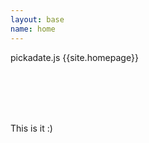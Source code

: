 ```yaml
---
layout: base
name: home
---
```


pickadate.js {{site.homepage}}

<br><br><br><br>

<div data-ui="pickadate" data-ui-opened="always">This is it :)</div>
